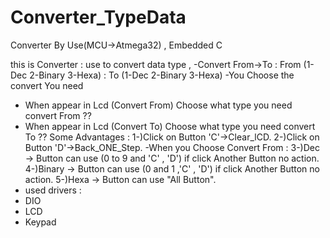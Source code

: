 # Converter_TypeData
Converter By Use(MCU->Atmega32) , Embedded C

this is Converter : use to convert data type ,
-Convert From->To : From (1-Dec 2-Binary 3-Hexa) : To (1-Dec 2-Binary 3-Hexa)
-You Choose the convert You need
- When appear in Lcd (Convert From) Choose what type you need convert From ??
- When appear in Lcd (Convert To) Choose what type you need convert To ??
Some Advantages :
1-)Click on Button 'C'->Clear_lCD.
2-)Click on Button 'D'->Back_ONE_Step.
-When you Choose Convert From :
3-)Dec -> Button can use (0 to 9 and 'C' , 'D') if click Another Button no action.
4-)Binary -> Button can use (0 and 1 ,'C' , 'D') if click Another Button no action.
5-)Hexa ->  Button can use "All Button".
- used drivers : 
 - DIO 
 - LCD 
 - Keypad
   

